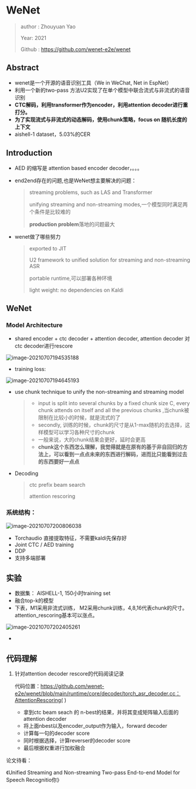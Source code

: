 # WeNet

> author : Zhouyuan Yao
>
> Year: 2021
>
> Github :  https://github.com/wenet-e2e/wenet

## Abstract

* wenet是一个开源的语音识别工具（We in WeChat, Net in EspNet）
* 利用一个新的two-pass 方法U2实现了在单个模型中联合流式与非流式的语音识别
* **CTC解码，利用transformer作为encoder，利用attention decoder进行重打分。**
* **为了实现流式与非流式的动态解码，使用chunk策略，focus on 随机长度的上下文**
* aishell-1 dataset，5.03%的CER

## Introduction

* AED 的缩写是 attention based encoder decoder，。。。

* end2end存在的问题,也是WeNet想主要解决的问题：

  > streaming problems, such as  LAS and Transformer
  >
  > unifying streaming and non-streaming modes,一个模型同时满足两个条件是比较难的
  >
  > **production problem**落地的问题最大

* wenet做了哪些努力

  > exported to JIT
  >
  > U2 framework to unified solution for streaming and non-streaming ASR
  >
  > portable runtime,可以部署各种环境
  >
  > light weight: no dependencies on Kaldi



## WeNet

### Model Architecture

* shared encoder + ctc decoder + attention decoder, attention decoder 对ctc decoder进行rescore

![image-20210707194535188](C:\Users\wanglichun\Desktop\TyporaPapers\images\image-20210707194535188.png)

* training loss:

  

![image-20210707194645193](C:\Users\wanglichun\Desktop\TyporaPapers\images\image-20210707194645193.png)

* use chunk technique to unify the non-streaming and streaming model

  > * input is split into several chunks by a fixed chunk size C, every chunk attends on itself and all the previous chunks ,当chunk被限制在比较小的时候，就是流式的了
  >* secondly, 训练的时候，chunk的尺寸是从1-max随机的去选择，这样模型可以学习各种尺寸的chunk
  > * 一般来说，大的chunk结果会更好，延时会更高
  > * **chunk这个东西怎么理解，我觉得就是在原有的基于非自回归的方法上，可以看到一点点未来的东西进行解码，进而比只能看到过去的东西要好一点点**

* Decoding

  > ctc prefix beam search
  >
  > attention rescoring


### 系统结构：

![image-20210707200806038](C:\Users\wanglichun\Desktop\TyporaPapers\images\image-20210707200806038.png)

* Torchaudio 直接提取特征，不需要kaldi先保存好
* Joint CTC  / AED training
* DDP
* 支持多端部署

## 实验

* 数据集： AISHELL-1, 150小时training set
* 融合top-k的模型
* 下表，M1采用非流式训练， M2采用chunk训练，4,8,16代表chunk的尺寸。attention_rescoring基本可以涨点。

![image-20210707202405261](C:\Users\wanglichun\Desktop\TyporaPapers\images\image-20210707202405261.png)

* 


## 代码理解

1. 针对attention decoder rescore的代码阅读记录

   代码位置：https://github.com/wenet-e2e/wenet/blob/main/runtime/core/decoder/torch_asr_decoder.cc：AttentionRescoring( )

   * 拿到ctc beam seach 的 n-best的结果，并将其变成矩阵输入后面的attention decoder
   * 将上面nbest以及encoder_output作为输入，forward  decoder
   * 计算每一句的decoder score
   * 同时根据选择，计算reverser的decoder score
   * 最后根据权重进行加权融合

   

   

   

论文待看：

《Unified Streaming and Non-streaming Two-pass End-to-end Model for Speech Recognitio你》

